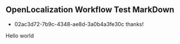 ## OpenLocalization Workflow Test MarkDown
* 02ac3d72-7b9c-4348-ae8d-3a0b4a3fe30c 
thanks!

Hello world